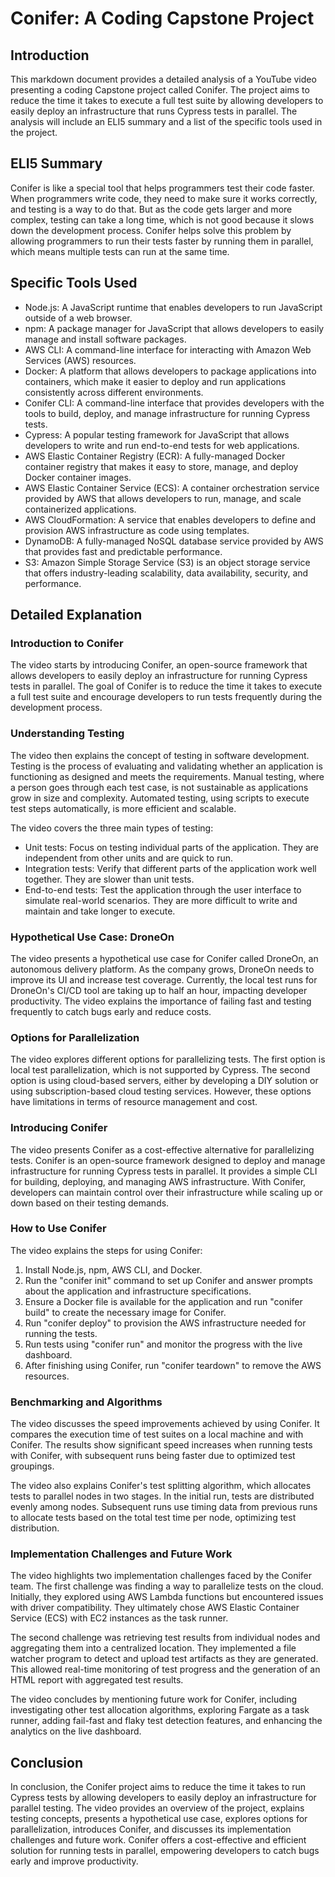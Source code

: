 # Conifer: A Coding Capstone Project

## Introduction

This markdown document provides a detailed analysis of a YouTube video presenting a coding Capstone project called Conifer. The project aims to reduce the time it takes to execute a full test suite by allowing developers to easily deploy an infrastructure that runs Cypress tests in parallel. The analysis will include an ELI5 summary and a list of the specific tools used in the project.

## ELI5 Summary

Conifer is like a special tool that helps programmers test their code faster. When programmers write code, they need to make sure it works correctly, and testing is a way to do that. But as the code gets larger and more complex, testing can take a long time, which is not good because it slows down the development process. Conifer helps solve this problem by allowing programmers to run their tests faster by running them in parallel, which means multiple tests can run at the same time.

## Specific Tools Used

- Node.js: A JavaScript runtime that enables developers to run JavaScript outside of a web browser.
- npm: A package manager for JavaScript that allows developers to easily manage and install software packages.
- AWS CLI: A command-line interface for interacting with Amazon Web Services (AWS) resources.
- Docker: A platform that allows developers to package applications into containers, which make it easier to deploy and run applications consistently across different environments.
- Conifer CLI: A command-line interface that provides developers with the tools to build, deploy, and manage infrastructure for running Cypress tests.
- Cypress: A popular testing framework for JavaScript that allows developers to write and run end-to-end tests for web applications.
- AWS Elastic Container Registry (ECR): A fully-managed Docker container registry that makes it easy to store, manage, and deploy Docker container images.
- AWS Elastic Container Service (ECS): A container orchestration service provided by AWS that allows developers to run, manage, and scale containerized applications.
- AWS CloudFormation: A service that enables developers to define and provision AWS infrastructure as code using templates.
- DynamoDB: A fully-managed NoSQL database service provided by AWS that provides fast and predictable performance.
- S3: Amazon Simple Storage Service (S3) is an object storage service that offers industry-leading scalability, data availability, security, and performance.

## Detailed Explanation

### Introduction to Conifer

The video starts by introducing Conifer, an open-source framework that allows developers to easily deploy an infrastructure for running Cypress tests in parallel. The goal of Conifer is to reduce the time it takes to execute a full test suite and encourage developers to run tests frequently during the development process.

### Understanding Testing

The video then explains the concept of testing in software development. Testing is the process of evaluating and validating whether an application is functioning as designed and meets the requirements. Manual testing, where a person goes through each test case, is not sustainable as applications grow in size and complexity. Automated testing, using scripts to execute test steps automatically, is more efficient and scalable.

The video covers the three main types of testing:
- Unit tests: Focus on testing individual parts of the application. They are independent from other units and are quick to run.
- Integration tests: Verify that different parts of the application work well together. They are slower than unit tests.
- End-to-end tests: Test the application through the user interface to simulate real-world scenarios. They are more difficult to write and maintain and take longer to execute.

### Hypothetical Use Case: DroneOn

The video presents a hypothetical use case for Conifer called DroneOn, an autonomous delivery platform. As the company grows, DroneOn needs to improve its UI and increase test coverage. Currently, the local test runs for DroneOn's CI/CD tool are taking up to half an hour, impacting developer productivity. The video explains the importance of failing fast and testing frequently to catch bugs early and reduce costs.

### Options for Parallelization

The video explores different options for parallelizing tests. The first option is local test parallelization, which is not supported by Cypress. The second option is using cloud-based servers, either by developing a DIY solution or using subscription-based cloud testing services. However, these options have limitations in terms of resource management and cost.

### Introducing Conifer

The video presents Conifer as a cost-effective alternative for parallelizing tests. Conifer is an open-source framework designed to deploy and manage infrastructure for running Cypress tests in parallel. It provides a simple CLI for building, deploying, and managing AWS infrastructure. With Conifer, developers can maintain control over their infrastructure while scaling up or down based on their testing demands.

### How to Use Conifer

The video explains the steps for using Conifer:
1. Install Node.js, npm, AWS CLI, and Docker.
2. Run the "conifer init" command to set up Conifer and answer prompts about the application and infrastructure specifications.
3. Ensure a Docker file is available for the application and run "conifer build" to create the necessary image for Conifer.
4. Run "conifer deploy" to provision the AWS infrastructure needed for running the tests.
5. Run tests using "conifer run" and monitor the progress with the live dashboard.
6. After finishing using Conifer, run "conifer teardown" to remove the AWS resources.

### Benchmarking and Algorithms

The video discusses the speed improvements achieved by using Conifer. It compares the execution time of test suites on a local machine and with Conifer. The results show significant speed increases when running tests with Conifer, with subsequent runs being faster due to optimized test groupings.

The video also explains Conifer's test splitting algorithm, which allocates tests to parallel nodes in two stages. In the initial run, tests are distributed evenly among nodes. Subsequent runs use timing data from previous runs to allocate tests based on the total test time per node, optimizing test distribution.

### Implementation Challenges and Future Work

The video highlights two implementation challenges faced by the Conifer team. The first challenge was finding a way to parallelize tests on the cloud. Initially, they explored using AWS Lambda functions but encountered issues with driver compatibility. They ultimately chose AWS Elastic Container Service (ECS) with EC2 instances as the task runner.

The second challenge was retrieving test results from individual nodes and aggregating them into a centralized location. They implemented a file watcher program to detect and upload test artifacts as they are generated. This allowed real-time monitoring of test progress and the generation of an HTML report with aggregated test results.

The video concludes by mentioning future work for Conifer, including investigating other test allocation algorithms, exploring Fargate as a task runner, adding fail-fast and flaky test detection features, and enhancing the analytics on the live dashboard.

## Conclusion

In conclusion, the Conifer project aims to reduce the time it takes to run Cypress tests by allowing developers to easily deploy an infrastructure for parallel testing. The video provides an overview of the project, explains testing concepts, presents a hypothetical use case, explores options for parallelization, introduces Conifer, and discusses its implementation challenges and future work. Conifer offers a cost-effective and efficient solution for running tests in parallel, empowering developers to catch bugs early and improve productivity.